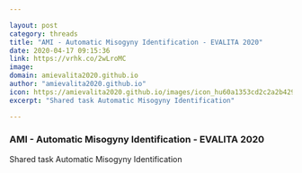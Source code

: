 ```yaml
---

layout: post
category: threads
title: "AMI - Automatic Misogyny Identification - EVALITA 2020"
date: 2020-04-17 09:15:36
link: https://vrhk.co/2wLroMC
image: 
domain: amievalita2020.github.io
author: "amievalita2020.github.io"
icon: https://amievalita2020.github.io/images/icon_hu60a1353cd2c2a2b42918571205f8be8d_42889_192x192_fill_lanczos_center_2.png
excerpt: "Shared task Automatic Misogyny Identification"

---
```


### AMI - Automatic Misogyny Identification - EVALITA 2020

Shared task Automatic Misogyny Identification